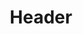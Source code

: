 ---
title: "Header"
name: "header"
sections:
  - title: "Comment"
    linkPath: "comment"
  - title: "Privacy policy"
    linkPath: "privacy-policy"
  - title: "Quoi"
    linkPath: "quoi"
  - title: "Another website"
    linkPath: "https://bulma.io/documentation/components/dropdown/"
  - title: "Plus de liens"
    links:
      - linkName: "Home"
        linkPath: "/"
      - linkName: "Terms of use"
        linkPath: "terms-of-use"
      - linkName: "Comment"
        linkPath: "comment"
      - linkName: "Random website"
        linkPath: "https://fr.reactjs.org/"
---